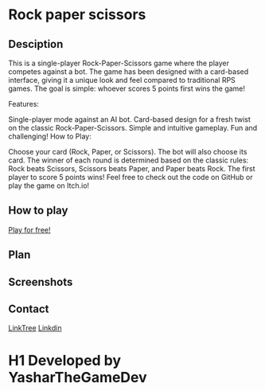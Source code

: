 # Rock paper scissors 

## Desciption
This is a single-player Rock-Paper-Scissors game where the player competes against a bot. The game has been designed with a card-based interface, giving it a unique look and feel compared to traditional RPS games. The goal is simple: whoever scores 5 points first wins the game!

Features:

Single-player mode against an AI bot.
Card-based design for a fresh twist on the classic Rock-Paper-Scissors.
Simple and intuitive gameplay.
Fun and challenging!
How to Play:

Choose your card (Rock, Paper, or Scissors).
The bot will also choose its card.
The winner of each round is determined based on the classic rules: Rock beats Scissors, Scissors beats Paper, and Paper beats Rock.
The first player to score 5 points wins!
Feel free to check out the code on GitHub or play the game on Itch.io!

## How to play
[Play for free!](https://yasharthegamedev.itch.io/rock-paper-scissors)

## Plan

## Screenshots

## Contact
[LinkTree](https://linktr.ee/YasharTheGameDev)
[Linkdin](https://www.linkedin.com/in/yashar-mirzaei-315135278)

# H1 Developed by YasharTheGameDev

